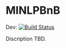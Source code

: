 # MINLPBnB

Dev: [![Build Status](https://travis-ci.org/Wikunia/MINLPBnB.svg?branch=master)](https://travis-ci.org/Wikunia/MINLPBnB) 

Discription TBD.